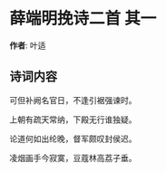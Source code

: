 # 薛端明挽诗二首  其一

**作者**: 叶适

## 诗词内容

可但补阙名官日，不逢引裾强谏时。

上朝有疏天常纳，下殿无行谁独疑。

论道何如出纶晚，督军颇叹封侯迟。

凌烟画手今寂寞，豆蔻林高荔子垂。

